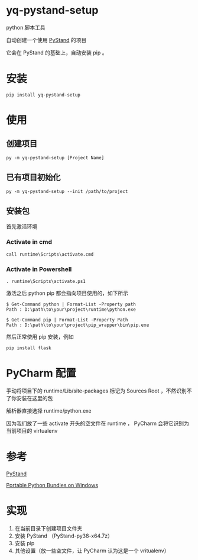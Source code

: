 # yq-pystand-setup

python 脚本工具

自动创建一个使用 [PyStand](https://github.com/skywind3000/PyStand) 的项目

它会在 PyStand 的基础上，自动安装 pip 。

# 安装

```
pip install yq-pystand-setup
```

# 使用

## 创建项目

```
py -m yq-pystand-setup [Project Name]
```

## 已有项目初始化

```
py -m yq-pystand-setup --init /path/to/project
```

## 安装包

首先激活环境

### Activate in cmd

```
call runtime\Scripts\activate.cmd
```

### Activate in Powershell

```
. runtime\Scripts\activate.ps1
```

激活之后 python pip 都会指向项目使用的，如下所示

```
$ Get-Command python | Format-List -Property path
Path : D:\path\to\your\project\runtime\python.exe

$ Get-Command pip | Format-List -Property Path
Path : D:\path\to\your\project\pip_wrapper\bin\pip.exe
```

然后正常使用 pip 安装，例如

```
pip install flask
```

# PyCharm 配置

手动将项目下的 runtime/Lib/site-packages 标记为 Sources Root ，不然识别不了你安装在这里的包

解析器直接选择 runtime/python.exe

因为我们放了一些 activate 开头的空文件在 runtime ， PyCharm 会将它识别为当前项目的 virtualenv

# 参考

[PyStand](https://github.com/skywind3000/PyStand)

[Portable Python Bundles on Windows](https://dev.to/treehouse/portable-python-bundles-on-windows-41ac)

# 实现

1. 在当前目录下创建项目文件夹
2. 安装 PyStand （PyStand-py38-x64.7z）
3. 安装 pip
4. 其他设置（放一些空文件，让 PyCharm 认为这是一个 vritualenv）
